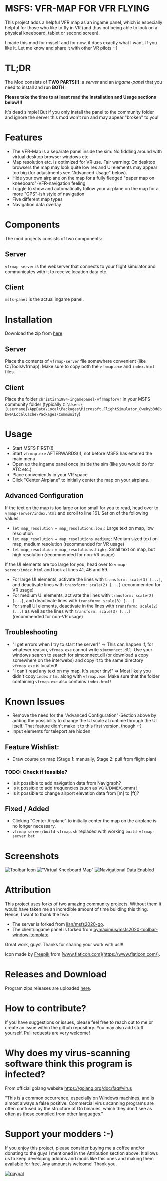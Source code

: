 # MSFS: VFR-MAP FOR VFR FLYING

This project adds a helpful VFR map as an ingame panel, which is especially helpful for those who like to fly in VR (and thus not being able to look on a physical kneeboard, tablet or second screen).

I made this mod for myself and for now, it does exactly what I want. If you like it. Let me know and share it with other VR pilots :-)

# TL;DR

The Mod consists of **TWO PARTS(!)**: a *server* and an *ingame-panel* that you need to install and run **BOTH**!

**Please take the time to at least read the Installation and Usage sections below!!!**

It's dead simple! But if you only install the panel to the community folder and ignore the server this mod won't run and may appear "broken" to you!

# Features

- The VFR-Map is a separate panel inside the sim: No fiddling around with virtual desktop browser windows etc.
- Map resolution etc. is optimized for VR use. Fair warning: On desktop browsers the map may look quite low res and UI elements may appear too big (for adjustments see "Advanced Usage" below).
- Hide your own airplane on the map for a fully fledged "paper map on kneeboard"-VFR-navigation feeling
- Toggle to show and automatically follow your airplane on the map for a more "GPS"-ish style of navigation
- Five different map types
- Navigation data overlay

# Components

The mod projects consists of two components:

## Server

`vfrmap-server` is the webserver that connects to your flight simulator and communicates with it to receive location data etc.

## Client

`msfs-panel` is the actual ingame panel.

# Installation

Download the zip from [here](https://github.com/Christian1984/vfrmap-for-vr/releases)

## Server

Place the contents of `vfrmap-server` file somewhere convenient (like C:\Tools\vfrmap\). Make sure to copy both the `vfrmap.exe` and `index.html` files.

## Client

Place the folder `christian1984-ingamepanel-vfrmapforvr` in your MSFS community folder (typically `C:\Users\[username]\AppData\Local\Packages\Microsoft.FlightSimulator_8wekyb3d8bbwe\LocalCache\Packages\Community`)

# Usage

- Start MSFS FIRST(!)
- Start `vfrmap.exe` AFTERWARDS(!), not before MSFS has entered the main menu
- Open up the ingame panel once inside the sim (like you would do for ATC etc.)
- Place conveniently in your VR space
- Click "Center Airplane" to initially center the map on your airplane.

## Advanced Configuration

If the text on the map is too large or too small for you to read, head over to `vrmap-server/index.html` and scroll to line 161. Set on of the following values:

- `let map_resolution = map_resolutions.low;`: Large text on map, low resolution
- `let map_resolution = map_resolutions.medium;`: Medium sized text on map, medium resolution (recommended for VR usage)
- `let map_resolution = map_resolutions.high;`: Small text on map, but high resolution (recommended for non-VR usage)

If the UI elements are too large for you, head over to `vrmap-server/index.html` and look at lines 41, 46 and 59.

- For large UI elements, activate the lines with `transform: scale(3) [...]`, and deactivate lines with `transform: scale(2) [...]` (recommended for VR usage)
- For medium UI elements, activate the lines with `transform: scale(2) [...]`, and deactivate lines with `transform: scale(3) [...]`
- For small UI elements, deactivate in the lines with `transform: scale(2) [...]` as well as the lines with `transform: scale(3) [...]` (recommended for non-VR usage)

## Troubleshooting

- "I get errors when I try to start the server!" => This can happen if, for whatever reason, `vfrmap.exe` cannot write `simconnect.dll`. Use your windows search to search for simconnect.dll (or download a copy somewhere on the interwebs) and copy it to the same directory `vfrmap.exe` is located!
- "I can't read any text on my map. It's super tiny!" => Most likely you didn't copy `index.html` along with `vfrmap.exe`. Make sure that the folder containing `vfrmap.exe` also contains `index.html`!

# Known Issues

- Remove the need for the "Advanced Configuration"-Section above by adding the possibility to change the UI scale at runtime through the UI itself. That feature didn't make it to this first version, though :-)
- Input elements for teleport are hidden

## Feature Wishlist:

- Draw course on map (Stage 1: manually, Stage 2: pull from flight plan)

### TODO: Check if feasible?

- Is it possible to add navigation data from Navigraph?
- Is it possible to add frequencies (such as VOR/DME/Comm)?
- Is it possible to change airport elevation data from [m] to [ft]?

## Fixed / Added

- Clicking "Center Airplane" to initially center the map on the airplane is no longer necessary.
- `vfrmap-server/build-vfrmap.sh` replaced with working `build-vfrmap-server.bat`

# Screenshots

![Toolbar Icon](vfr-map-for-vr-1.png)
!["Virtual Kneeboard Map"](vfr-map-for-vr-2.png)
![Navigational Data Enabled](vfr-map-for-vr-3.png)

# Attribution

This project uses forks of two amazing community projects. Without them it would have taken me an incredible amount of time building this thing. Hence, I want to thank the two:

- The server is forked from [lian/msfs2020-go](https://github.com/lian/msfs2020-go).
- The client/ingame panel is forked from [bymaximus/msfs2020-toolbar-window-template](https://github.com/bymaximus/msfs2020-toolbar-window-template).

Great work, guys! Thanks for sharing your work with us!!!

Icon made by [Freepik](https://www.freepik.com) from [www.flaticon.com](https://www.flaticon.com/).

# Releases and Download

Program zips releases are uploaded [here](https://github.com/Christian1984/vfrmap-for-vr/releases).

# How to contribute?

If you have suggestions or issues, please feel free to reach out to me or create an issue within the github repository. You may also add stuff yourself. Pull requests are very welcome!

# Why does my virus-scanning software think this program is infected?

From official golang website https://golang.org/doc/faq#virus

"This is a common occurrence, especially on Windows machines, and is almost always a false positive. Commercial virus scanning programs are often confused by the structure of Go binaries, which they don't see as often as those compiled from other languages."

# Support your modders :-)

If you enjoy this project, please consider buying me a coffee and/or donating to the guys I mentioned in the Attribution section above. It allows us to keep developing addons and mods like this ones and making them available for free. Any amount is welcome! Thank you.

[![paypal](https://www.paypalobjects.com/en_US/i/btn/btn_donateCC_LG.gif)](https://www.paypal.com/donate?hosted_button_id=ED8RR2JTV9BGU)